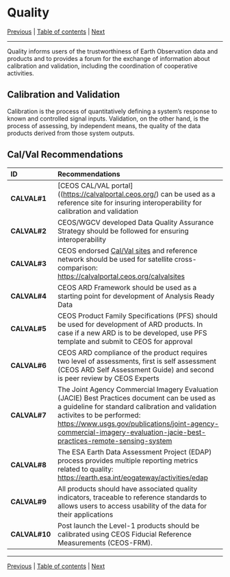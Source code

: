 # Quality

[Previous](Interface.md) | [Table of contents](README.md) | [Next](Policy.md)
***

Quality informs users of the trustworthiness of Earth Observation data and products and to provides a forum for the exchange of information about calibration and validation, including the coordination of cooperative activities.

## Calibration and Validation

Calibration is the process of quantitatively defining a system’s response to known and controlled signal inputs. Validation, on the other hand, is the process of assessing, by independent means, the quality of the data products derived from those system outputs.

## Cal/Val Recommendations

| **ID** | **Recommendations** |
| :---- | :---- |
| **CALVAL\#1** | [CEOS CAL/VAL portal]((https://calvalportal.ceos.org/) can be used as a reference site for insuring interoperability for calibration and validation |
| **CALVAL\#2** | CEOS/WGCV developed Data Quality Assurance Strategy should be followed for ensuring interoperability |
| **CALVAL\#3** | CEOS endorsed [Cal/Val sites](https://calvalportal.ceos.org/web/guest/calvalsites) and reference network should be used for satellite cross-comparison: https://calvalportal.ceos.org/calvalsites | 
| **CALVAL\#4** | CEOS ARD Framework should be used as a starting point for development of Analysis Ready Data |
| **CALVAL\#5** | CEOS Product Family Specifications (PFS) should be used for development of ARD products. In case if a new ARD is to be developed, use PFS template and submit to CEOS for approval |
| **CALVAL\#6** | CEOS ARD compliance of the product requires two level of assessments, first is self assessment (CEOS ARD Self Assessment Guide) and second is peer review by CEOS Experts |
| **CALVAL\#7** | The Joint Agency Commercial Imagery Evaluation (JACIE) Best Practices document can be used as a guideline for standard calibration and validation activites to be performed: https://www.usgs.gov/publications/joint-agency-commercial-imagery-evaluation-jacie-best-practices-remote-sensing-system |
| **CALVAL\#8** | The ESA Earth Data Assessment Project (EDAP) process provides multiple reporting metrics related to quality: https://earth.esa.int/eogateway/activities/edap |
| **CALVAL\#9** | All products should have associated quality indicators, traceable to reference standards to allows users to access usability of the data for their applications|
| **CALVAL\#10** | Post launch the Level-1 products should be calibrated using CEOS Fiducial Reference Measurements (CEOS-FRM).  |
***
[Previous](Interface.md) | [Table of contents](README.md) | [Next](Policy.md)
